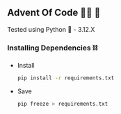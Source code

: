 ## Advent Of Code 👨‍💻 🎄

Tested using Python 🐍 - 3.12.X 

### Installing Dependencies ⛓️
- Install 
    ```bash
    pip install -r requirements.txt
    ```
- Save
    ```bash
    pip freeze > requirements.txt
    ```

